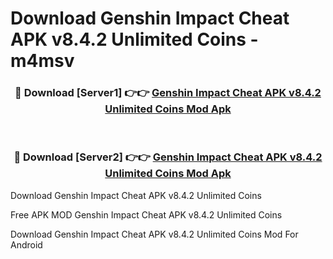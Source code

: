 # Download Genshin Impact Cheat APK v8.4.2 Unlimited Coins - m4msv



<div align="center">
<h3>🔴 Download [Server1] 👉👉 <a href="https://momento.my/?title=Genshin_Impact_Cheat_APK_v8.4.2_Unlimited_Coins">Genshin Impact Cheat APK v8.4.2 Unlimited Coins Mod Apk</a></h3><br>

<h3>🔴 Download [Server2] 👉👉 <a href="https://momento.my/?title=Genshin_Impact_Cheat_APK_v8.4.2_Unlimited_Coins">Genshin Impact Cheat APK v8.4.2 Unlimited Coins Mod Apk</a></h3>
</div>



Download Genshin Impact Cheat APK v8.4.2 Unlimited Coins 

Free APK MOD Genshin Impact Cheat APK v8.4.2 Unlimited Coins 

Download Genshin Impact Cheat APK v8.4.2 Unlimited Coins Mod For Android
